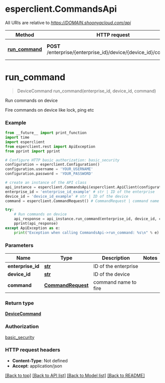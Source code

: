 # esperclient.CommandsApi

All URIs are relative to *https://DOMAIN.shoonyacloud.com/api*

Method | HTTP request | Description
------------- | ------------- | -------------
[**run_command**](CommandsApi.md#run_command) | **POST** /enterprise/{enterprise_id}/device/{device_id}/command/ | Run commands on device


# **run_command**
> DeviceCommand run_command(enterprise_id, device_id, command)

Run commands on device

Fire commands on device like lock, ping etc

### Example
```python
from __future__ import print_function
import time
import esperclient
from esperclient.rest import ApiException
from pprint import pprint

# Configure HTTP basic authorization: basic_security
configuration = esperclient.Configuration()
configuration.username = 'YOUR_USERNAME'
configuration.password = 'YOUR_PASSWORD'

# create an instance of the API class
api_instance = esperclient.CommandsApi(esperclient.ApiClient(configuration))
enterprise_id = 'enterprise_id_example' # str | ID of the enterprise
device_id = 'device_id_example' # str | ID of the device
command = esperclient.CommandRequest() # CommandRequest | command name to fire

try:
    # Run commands on device
    api_response = api_instance.run_command(enterprise_id, device_id, command)
    pprint(api_response)
except ApiException as e:
    print("Exception when calling CommandsApi->run_command: %s\n" % e)
```

### Parameters

Name | Type | Description  | Notes
------------- | ------------- | ------------- | -------------
 **enterprise_id** | [**str**](.md)| ID of the enterprise | 
 **device_id** | [**str**](.md)| ID of the device | 
 **command** | [**CommandRequest**](CommandRequest.md)| command name to fire | 

### Return type

[**DeviceCommand**](DeviceCommand.md)

### Authorization

[basic_security](../README.md#basic_security)

### HTTP request headers

 - **Content-Type**: Not defined
 - **Accept**: application/json

[[Back to top]](#) [[Back to API list]](../README.md#documentation-for-api-endpoints) [[Back to Model list]](../README.md#documentation-for-models) [[Back to README]](../README.md)

